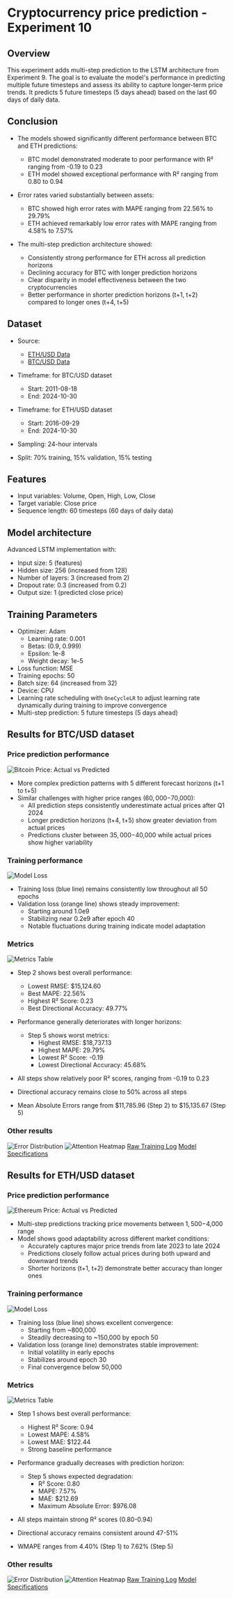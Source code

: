 # Cryptocurrency price prediction - Experiment 10

## Overview

This experiment adds multi-step prediction to the LSTM architecture from Experiment 9. The goal is to evaluate the model's performance in predicting multiple future timesteps and assess its ability to capture longer-term price trends.
It predicts 5 future timesteps (5 days ahead) based on the last 60 days of daily data.

## Conclusion

- The models showed significantly different performance between BTC and ETH predictions:
  - BTC model demonstrated moderate to poor performance with R² ranging from -0.19 to 0.23
  - ETH model showed exceptional performance with R² ranging from 0.80 to 0.94

- Error rates varied substantially between assets:
  - BTC showed high error rates with MAPE ranging from 22.56% to 29.79%
  - ETH achieved remarkably low error rates with MAPE ranging from 4.58% to 7.57%

- The multi-step prediction architecture showed:
  - Consistently strong performance for ETH across all prediction horizons
  - Declining accuracy for BTC with longer prediction horizons
  - Clear disparity in model effectiveness between the two cryptocurrencies
  - Better performance in shorter prediction horizons (t+1, t+2) compared to longer ones (t+4, t+5)

## Dataset
- Source:
  - [ETH/USD Data](https://www.kaggle.com/datasets/imranbukhari/comprehensive-ethusd-1m-data)
  - [BTC/USD Data](https://www.kaggle.com/datasets/imranbukhari/comprehensive-btcusd-1m-data)

- Timeframe: for BTC/USD dataset
  - Start: 2011-08-18
  - End: 2024-10-30
- Timeframe: for ETH/USD dataset
  - Start: 2016-09-29
  - End: 2024-10-30
- Sampling: 24-hour intervals
- Split: 70% training, 15% validation, 15% testing

## Features
- Input variables: Volume, Open, High, Low, Close
- Target variable: Close price
- Sequence length: 60 timesteps (60 days of daily data)

## Model architecture
Advanced LSTM implementation with:
- Input size: 5 (features)
- Hidden size: 256 (increased from 128)
- Number of layers: 3 (increased from 2)
- Dropout rate: 0.3 (increased from 0.2)
- Output size: 1 (predicted close price)

## Training Parameters
- Optimizer: Adam
  - Learning rate: 0.001
  - Betas: (0.9, 0.999)
  - Epsilon: 1e-8
  - Weight decay: 1e-5
- Loss function: MSE
- Training epochs: 50
- Batch size: 64 (increased from 32)
- Device: CPU
- Learning rate scheduling with `OneCycleLR` to adjust learning rate dynamically during training to improve convergence
- Multi-step prediction: 5 future timesteps (5 days ahead)

## Results for BTC/USD dataset

### Price prediction performance
![Bitcoin Price: Actual vs Predicted](results/btc/time_series.png)

- More complex prediction patterns with 5 different forecast horizons (t+1 to t+5)
- Similar challenges with higher price ranges ($60,000-$70,000):
  - All prediction steps consistently underestimate actual prices after Q1 2024
  - Longer prediction horizons (t+4, t+5) show greater deviation from actual prices
  - Predictions cluster between $35,000-$40,000 while actual prices show higher variability


### Training performance
![Model Loss](results/btc/training_history.png)

- Training loss (blue line) remains consistently low throughout all 50 epochs
- Validation loss (orange line) shows steady improvement:
  - Starting around 1.0e9
  - Stabilizing near 0.2e9 after epoch 40
  - Notable fluctuations during training indicate model adaptation

### Metrics
![Metrics Table](results/btc/metrics_table.png)

- Step 2 shows best overall performance:
  - Lowest RMSE: $15,124.60
  - Best MAPE: 22.56%
  - Highest R² Score: 0.23
  - Best Directional Accuracy: 49.77%

- Performance generally deteriorates with longer horizons:
  - Step 5 shows worst metrics:
    - Highest RMSE: $18,737.13
    - Highest MAPE: 29.79%
    - Lowest R² Score: -0.19
    - Lowest Directional Accuracy: 45.68%

- All steps show relatively poor R² scores, ranging from -0.19 to 0.23
- Directional accuracy remains close to 50% across all steps
- Mean Absolute Errors range from $11,785.96 (Step 2) to $15,135.67 (Step 5)

### Other results
![Error Distribution](results/btc/error_distribution.png)
![Attention Heatmap](results/btc/attention_heatmap.png)
[Raw Training Log](results/btc/training.log)
[Model Specifications](results/btc/model_specifications.txt)

## Results for ETH/USD dataset

### Price prediction performance
![Ethereum Price: Actual vs Predicted](results/eth/time_series.png)

- Multi-step predictions tracking price movements between $1,500-$4,000 range
- Model shows good adaptability across different market conditions:
  - Accurately captures major price trends from late 2023 to late 2024
  - Predictions closely follow actual prices during both upward and downward trends
  - Shorter horizons (t+1, t+2) demonstrate better accuracy than longer ones
  
### Training performance
![Model Loss](results/eth/training_history.png)

- Training loss (blue line) shows excellent convergence:
  - Starting from ~800,000
  - Steadily decreasing to ~150,000 by epoch 50
- Validation loss (orange line) demonstrates stable improvement:
  - Initial volatility in early epochs
  - Stabilizes around epoch 30
  - Final convergence below 50,000

### Metrics
![Metrics Table](results/eth/metrics_table.png)

- Step 1 shows best overall performance:
  - Highest R² Score: 0.94
  - Lowest MAPE: 4.58%
  - Lowest MAE: $122.44
  - Strong baseline performance

- Performance gradually decreases with prediction horizon:
  - Step 5 shows expected degradation:
    - R² Score: 0.80
    - MAPE: 7.57%
    - MAE: $212.69
    - Maximum Absolute Error: $976.08

- All steps maintain strong R² scores (0.80-0.94)
- Directional accuracy remains consistent around 47-51%
- WMAPE ranges from 4.40% (Step 1) to 7.62% (Step 5)

### Other results
![Error Distribution](results/eth/error_distribution.png)
![Attention Heatmap](results/eth/attention_heatmap.png)
[Raw Training Log](results/eth/training.log)
[Model Specifications](results/eth/model_specifications.txt)